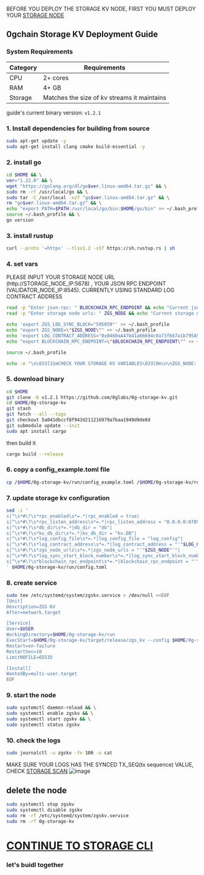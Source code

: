 BEFORE YOU DEPLOY THE STORAGE KV NODE, FIRST YOU MUST DEPLOY YOUR [STORAGE NODE](<https://github.com/hubofvalley/Testnet-Guides/blob/main/0g%20(zero-gravity)/storage-node.md>)

## 0gchain Storage KV Deployment Guide

### **System Requirements**

| Category | Requirements                                |
| -------- | ------------------------------------------- |
| CPU      | 2+ cores                                    |
| RAM      | 4+ GB                                       |
| Storage  | Matches the size of kv streams it maintains |

guide's current binary version: `v1.2.1`

### 1. Install dependencies for building from source

```bash
sudo apt-get update -y
sudo apt-get install clang cmake build-essential -y
```

### 2. install go

```bash
cd $HOME && \
ver="1.22.0" && \
wget "https://golang.org/dl/go$ver.linux-amd64.tar.gz" && \
sudo rm -rf /usr/local/go && \
sudo tar -C /usr/local -xzf "go$ver.linux-amd64.tar.gz" && \
rm "go$ver.linux-amd64.tar.gz" && \
echo "export PATH=$PATH:/usr/local/go/bin:$HOME/go/bin" >> ~/.bash_profile && \
source ~/.bash_profile && \
go version
```

### 3. install rustup

```bash
curl --proto '=https' --tlsv1.2 -sSf https://sh.rustup.rs | sh
```

### 4. set vars

PLEASE INPUT YOUR STORAGE NODE URL (http://STORAGE_NODE_IP:5678) , YOUR JSON RPC ENDPOINT (VALIDATOR_NODE_IP:8545). CURRENTLY USING STANDARD LOG CONTRACT ADDRESS

```bash
read -p "Enter json-rpc: " BLOCKCHAIN_RPC_ENDPOINT && echo "Current json-rpc: $BLOCKCHAIN_RPC_ENDPOINT" &&
read -p "Enter storage node urls: " ZGS_NODE && echo "Current storage node urls: $ZGS_NODE"
```

```bash
echo 'export ZGS_LOG_SYNC_BLOCK="595059"' >> ~/.bash_profile
echo "export ZGS_NODE=\"$ZGS_NODE\"" >> ~/.bash_profile
echo 'export LOG_CONTRACT_ADDRESS="0x0460aA47b41a66694c0a73f667a1b795A5ED3556"' >> ~/.bash_profile
echo "export BLOCKCHAIN_RPC_ENDPOINT=\"$BLOCKCHAIN_RPC_ENDPOINT\"" >> ~/.bash_profile

source ~/.bash_profile

echo -e "\n\033[31mCHECK YOUR STORAGE KV VARIABLES\033[0m\n\nZGS_NODE: $ZGS_NODE\nLOG_CONTRACT_ADDRESS: $LOG_CONTRACT_ADDRESS\nMINE_CONTRACT: $MINE_CONTRACT\nZGS_LOG_SYNC_BLOCK: $ZGS_LOG_SYNC_BLOCK\nBLOCKCHAIN_RPC_ENDPOINT: $BLOCKCHAIN_RPC_ENDPOINT\n\n" "\033[3m\"lets buidl together\" - Grand Valley\033[0m"
```

### 5. download binary

```bash
cd $HOME
git clone -b v1.2.1 https://github.com/0glabs/0g-storage-kv.git
cd $HOME/0g-storage-kv
git stash
git fetch --all --tags
git checkout 5a041dbccf8f943d211216979a7baa1949d9de8d
git submodule update --init
sudo apt install cargo
```

then build it

```bash
cargo build --release
```

### 6. copy a config_example.toml file

```bash
cp /$HOME/0g-storage-kv/run/config_example.toml /$HOME/0g-storage-kv/run/config.toml
```

### 7. update storage kv configuration

```bash
sed -i '
s|^\s*#\?\s*rpc_enabled\s*=.*|rpc_enabled = true|
s|^\s*#\?\s*rpc_listen_address\s*=.*|rpc_listen_address = "0.0.0.0:6789"|
s|^\s*#\?\s*db_dir\s*=.*|db_dir = "db"|
s|^\s*#\?\s*kv_db_dir\s*=.*|kv_db_dir = "kv.DB"|
s|^\s*#\?\s*log_config_file\s*=.*|log_config_file = "log_config"|
s|^\s*#\?\s*log_contract_address\s*=.*|log_contract_address = "'"$LOG_CONTRACT_ADDRESS"'"|
s|^\s*#\?\s*zgs_node_urls\s*=.*|zgs_node_urls = "'"$ZGS_NODE"'"|
s|^\s*#\?\s*log_sync_start_block_number\s*=.*|log_sync_start_block_number = '"$ZGS_LOG_SYNC_BLOCK"'|
s|^\s*#\?\s*blockchain_rpc_endpoint\s*=.*|blockchain_rpc_endpoint = "'"$BLOCKCHAIN_RPC_ENDPOINT"'"|
' $HOME/0g-storage-kv/run/config.toml
```

### 8. create service

```bash
sudo tee /etc/systemd/system/zgskv.service > /dev/null <<EOF
[Unit]
Description=ZGS KV
After=network.target

[Service]
User=$USER
WorkingDirectory=$HOME/0g-storage-kv/run
ExecStart=$HOME/0g-storage-kv/target/release/zgs_kv --config $HOME/0g-storage-kv/run/config.toml
Restart=on-failure
RestartSec=10
LimitNOFILE=65535

[Install]
WantedBy=multi-user.target
EOF
```

### 9. start the node

```bash
sudo systemctl daemon-reload && \
sudo systemctl enable zgskv && \
sudo systemctl start zgskv && \
sudo systemctl status zgskv
```

### 10. check the logs

```bash
sudo journalctl -u zgskv -fn 100 -o cat
```

MAKE SURE YOUR LOGS HAS THE SYNCED TX_SEQ(tx sequence) VALUE, CHECK [STORAGE SCAN](https://storagescan-newton.0g.ai/)
![image](https://github.com/hubofvalley/Testnet-Guides/assets/100946299/ce2d8707-190d-4931-8ed1-44c1447fe360)

## delete the node

```bash
sudo systemctl stop zgskv
sudo systemctl disable zgskv
sudo rm -rf /etc/systemd/system/zgskv.service
sudo rm -rf 0g-storage-kv
```

# [CONTINUE TO STORAGE CLI](<https://github.com/hubofvalley/Testnet-Guides/blob/main/0g%20(zero-gravity)/storage-cli.md>)

### let's buidl together